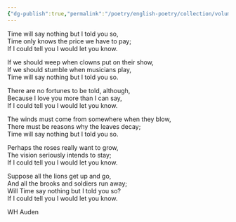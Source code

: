 ```yaml
---
{"dg-publish":true,"permalink":"/poetry/english-poetry/collection/volume-01/if-i-could-tell-you/"}
---
```




Time will say nothing but I told you so,  
Time only knows the price we have to pay;  
If I could tell you I would let you know.  
  
If we should weep when clowns put on their show,  
If we should stumble when musicians play,  
Time will say nothing but I told you so.  
  
There are no fortunes to be told, although,  
Because I love you more than I can say,  
If I could tell you I would let you know.  
  
The winds must come from somewhere when they blow,  
There must be reasons why the leaves decay;  
Time will say nothing but I told you so.  
  
Perhaps the roses really want to grow,  
The vision seriously intends to stay;  
If I could tell you I would let you know.  
  
Suppose all the lions get up and go,  
And all the brooks and soldiers run away;  
Will Time say nothing but I told you so?  
If I could tell you I would let you know.


WH Auden 